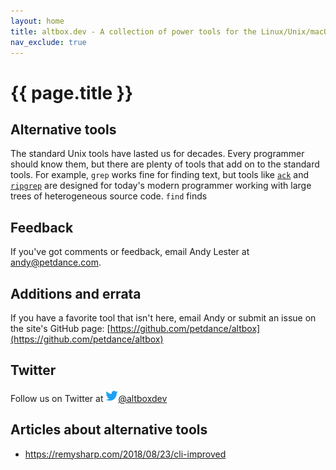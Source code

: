```yaml
---
layout: home
title: altbox.dev - A collection of power tools for the Linux/Unix/macOS command line
nav_exclude: true
---
```


# {{ page.title }}

## Alternative tools

The standard Unix tools have lasted us for decades.  Every programmer
should know them, but there are plenty of tools that add on to the standard
tools.  For example, `grep` works fine for finding text, but tools like
[`ack`](/ack) and [`ripgrep`](/ripgrep) are designed for today's modern
programmer working with large trees of heterogeneous source code.  `find`
finds

## Feedback

If you've got comments or feedback, email Andy Lester at andy@petdance.com.

## Additions and errata

If you have a favorite tool that isn't here, email Andy or submit an issue on
the site's GitHub page: [https://github.com/petdance/altbox](https://github.com/petdance/altbox)

## Twitter

Follow us on Twitter at
<a href="https://twitter.com/altboxdev"><img src="/assets/img/twitter-logo.png" height="20" width="20" />@altboxdev</a>

## Articles about alternative tools

* https://remysharp.com/2018/08/23/cli-improved
